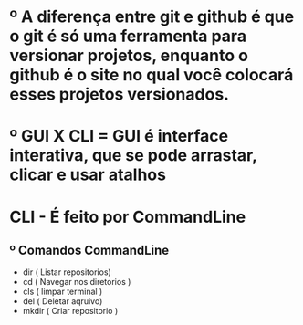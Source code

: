# º A diferença entre git e github é que o git é só uma ferramenta para versionar projetos, enquanto o github é o site no qual você colocará esses projetos versionados.

# º GUI X CLI = GUI é interface interativa, que se pode arrastar, clicar e usar atalhos

# CLI - É feito por CommandLine

## º Comandos CommandLine

- dir ( Listar repositorios)
- cd ( Navegar nos diretorios )
- cls ( limpar terminal )
- del ( Deletar aqruivo)
- mkdir ( Criar repositorio )